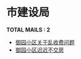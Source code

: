 # 市建设局
__TOTAL MAILS : 2__
- [御园小区关于乱收费问题](../../category/letters/3629.md)
- [御园小区迟迟不交房](../../category/letters/3582.md)